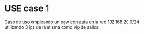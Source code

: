 # USE case 1
Caso de uso empleando un egw con pata en la red 192.168.20.0/24 utilizando 3 ips de la misma como vip de salida